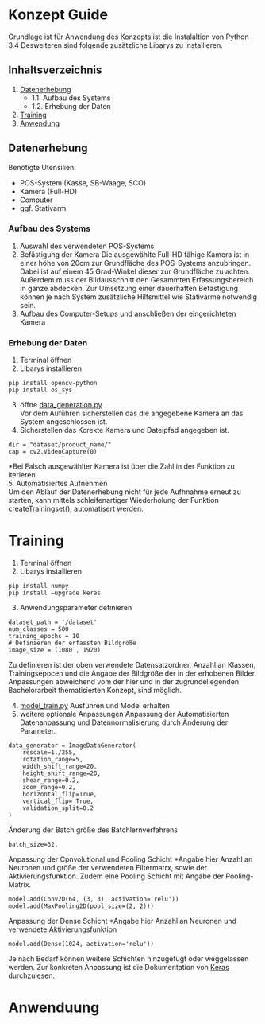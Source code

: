 # Konzept Guide
Grundlage ist für Anwendung des Konzepts ist die Instalaltion von Python 3.4
Desweiteren sind folgende zusätzliche Libarys zu installieren. 

## Inhaltsverzeichnis

1. [Datenerhebung](#datenerhebung)
    * 1.1. Aufbau des Systems
    * 1.2. Erhebung der Daten
2. [Training](#training)
3. [Anwendung](#anwendung)


## Datenerhebung
Benötigte Utensilien:
- POS-System (Kasse, SB-Waage, SCO)
- Kamera (Full-HD)
- Computer
- ggf. Stativarm

### Aufbau des Systems
1. Auswahl des verwendeten POS-Systems
2. Befästigung der Kamera
    Die ausgewählte Full-HD fähige Kamera ist in einer höhe von 20cm zur Grundfläche des POS-Systems anzubringen. Dabei ist auf einem 45 Grad-Winkel dieser zur Grundfläche zu achten. Außerdem muss der Bildausschnitt den Gesammten Erfassungsbereich in gänze abdecken.
    Zur Umsetzung einer dauerhaften Befästigung können je nach System zusätzliche Hilfsmittel wie Stativarme notwendig sein.
3. Aufbau des Computer-Setups und anschließen der eingerichteten Kamera

### Erhebung der Daten
1. Terminal öffnen
2. Libarys installieren
```
pip install opencv-python
pip install os_sys 
```
3. öffne [data_generation.py](Concept\data_generation.py)  
Vor dem Auführen sicherstellen das die angegebene Kamera an das System angeschlossen ist. 
4. Sicherstellen das Korekte Kamera und Dateipfad angegeben ist.
```
dir = "dataset/product_name/"
cap = cv2.VideoCapture(0) 
```
*Bei Falsch ausgewählter Kamera ist über die Zahl in der Funktion zu iterieren.  
5. Automatisiertes Aufnehmen  
Um den Ablauf der Datenerhebung nicht für jede Aufhnahme erneut zu starten, kann mittels schleifenartiger Wiederholung der Funktion createTrainingset(), automatisert werden. 

# Training
1. Terminal öffnen
2. Libarys installieren
```
pip install numpy
pip install —upgrade keras
```
3. Anwendungsparameter definieren
```
dataset_path = '/dataset'
num_classes = 500
training_epochs = 10
# Definieren der erfassten Bildgröße
image_size = (1080 , 1920)
```
Zu definieren ist der oben verwendete Datensatzordner, Anzahl an Klassen, Trainingsepocen und die Angabe der Bildgröße der in der erhobenen Bilder.
Anpassungen abweichend vom der hier und in der zugrundeliegenden Bachelorarbeit thematisierten Konzept, sind möglich. 

4. [model_train.py](Concept\model_train.py) Ausführen und Model erhalten
5. weitere optionale Anpassungen
Anpassung der Automatisierten Datenanpassung und Datennormalisierung durch Änderung der Parameter.
```
data_generator = ImageDataGenerator(
    rescale=1./255,
    rotation_range=5,
    width_shift_range=20,
    height_shift_range=20,
    shear_range=0.2,
    zoom_range=0.2,
    horizontal_flip=True,
    vertical_flip= True,
    validation_split=0.2
)
```
Änderung der Batch größe des Batchlernverfahrens
```
batch_size=32, 
```
Anpassung der Cpnvolutional und Pooling Schicht
*Angabe hier Anzahl an Neuronen und größe der verwendeten Filtermatrx, sowie der Aktivierungsfunktion. Zudem eine Pooling Schicht mit Angabe der Pooling-Matrix.
```
model.add(Conv2D(64, (3, 3), activation='relu'))
model.add(MaxPooling2D(pool_size=(2, 2)))
```
Anpassung der Dense Schicht 
*Angabe hier Anzahl an Neuronen und verwendete Aktivierungsfunktion
```
model.add(Dense(1024, activation='relu'))
```
Je nach Bedarf können weitere Schichten hinzugefügt oder weggelassen werden. 
Zur konkreten Anpassung ist die Dokumentation von [Keras](https://keras.io/getting_started/)   durchzulesen. 

# Anwenduung
